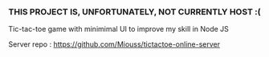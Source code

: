 ### THIS PROJECT IS, UNFORTUNATELY, NOT CURRENTLY HOST :(

Tic-tac-toe game with minimimal UI to improve my skill in Node JS

Server repo : https://github.com/Miouss/tictactoe-online-server

